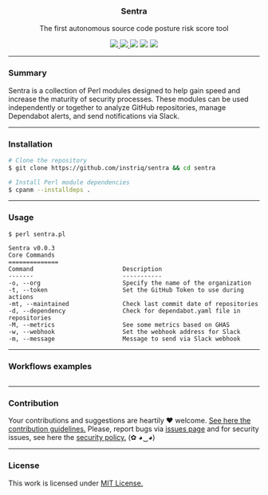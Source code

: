 <p align="center">
  <h3 align="center"><b>Sentra</b></h3>
  <p align="center">The first autonomous source code posture risk score tool</p>
  <p align="center">
    <a href="https://github.com/instriq/sentra/blob/master/LICENSE.md">
      <img src="https://img.shields.io/badge/license-MIT-blue.svg">
    </a>
     <a href="https://github.com/instriq/sentra/releases">
      <img src="https://img.shields.io/badge/version-0.0.3-blue.svg">
    </a>
    <img src="https://github.com/instriq/sentra/actions/workflows/linter.yml/badge.svg">
    <img src="https://github.com/instriq/sentra/actions/workflows/zarn.yml/badge.svg">
    <img src="https://github.com/instriq/sentra/actions/workflows/security-gate.yml/badge.svg">
  </p>
</p>

---

### Summary

Sentra is a collection of Perl modules designed to help gain speed and increase the maturity of security processes. These modules can be used independently or together to analyze GitHub repositories, manage Dependabot alerts, and send notifications via Slack.

---

### Installation

```bash
# Clone the repository
$ git clone https://github.com/instriq/sentra && cd sentra

# Install Perl module dependencies
$ cpanm --installdeps .
```

---

### Usage

```
$ perl sentra.pl

Sentra v0.0.3
Core Commands
==============
Command                         Description
-------                         -----------
-o, --org                       Specify the name of the organization
-t, --token                     Set the GitHub Token to use during actions
-mt, --maintained               Check last commit date of repositories
-d, --dependency                Check for dependabot.yaml file in repositories
-M, --metrics                   See some metrics based on GHAS
-w, --webhook                   Set the webhook address for Slack
-m, --message                   Message to send via Slack webhook
```

---

### Workflows examples

```yaml
```

---

### Contribution

Your contributions and suggestions are heartily ♥ welcome. [See here the contribution guidelines.](/.github/CONTRIBUTING.md) Please, report bugs via [issues page](https://github.com/instriq/sentra/issues) and for security issues, see here the [security policy.](/SECURITY.md) (✿ ◕‿◕)

---

### License

This work is licensed under [MIT License.](/LICENSE.md)